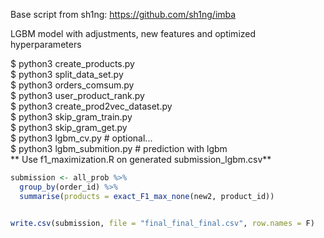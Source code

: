 
Base script from sh1ng: https://github.com/sh1ng/imba



LGBM model with adjustments, new features and optimized hyperparameters

$ python3 create_products.py
<br>
$ python3 split_data_set.py
<br>
$ python3 orders_comsum.py
<br>
$ python3 user_product_rank.py
<br>
$ python3 create_prod2vec_dataset.py
<br>
$ python3 skip_gram_train.py
<br>
$ python3 skip_gram_get.py
<br>
$ python3 lgbm_cv.py # optional...
<br>
$ python3 lgbm_submition.py # prediction with lgbm
<br>
** Use f1_maximization.R on generated submission_lgbm.csv**

```R
submission <- all_prob %>%
  group_by(order_id) %>%
  summarise(products = exact_F1_max_none(new2, product_id))


write.csv(submission, file = "final_final_final.csv", row.names = F)

```
